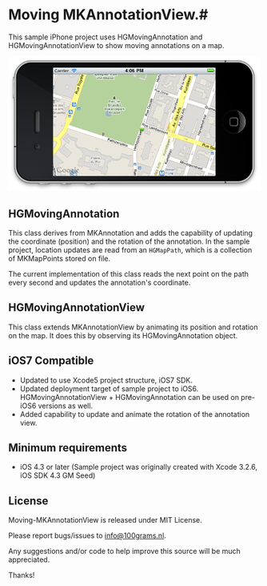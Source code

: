 # Moving MKAnnotationView.#

This sample iPhone project uses HGMovingAnnotation and HGMovingAnnotationView to show moving annotations on a map. 

![](https://github.com/100grams/Moving-MKAnnotationView/raw/master/Screenshots/HGMovingAnnotation.png) 


HGMovingAnnotation 
------------------

This class derives from MKAnnotation and adds the capability of updating the coordinate (position) and the rotation of the annotation. 
In the sample project, location updates are read from an <code>HGMapPath</code>, which is a collection of MKMapPoints stored on file. 

The current implementation of this class reads the next point on the path every second and updates the annotation's coordinate. 

HGMovingAnnotationView
----------------------

This class extends MKAnnotationView by animating its position and rotation on the map. It does this by observing its HGMovingAnnotation object. 

## iOS7 Compatible ##

- Updated to use Xcode5 project structure, iOS7 SDK. 
- Updated deployment target of sample project to iOS6. HGMovingAnnotationView + HGMovingAnnotation can be used on pre-iOS6 versions as well.  
- Added capability to update and animate the rotation of the annotation view. 


## Minimum requirements ##

- iOS 4.3 or later (Sample project was originally created with Xcode 3.2.6, iOS SDK 4.3 GM Seed)
 

## License ##

Moving-MKAnnotationView is released under MIT License.

Please report bugs/issues to info@100grams.nl. 

Any suggestions and/or code to help improve this source will be much appreciated.

Thanks!  
